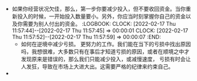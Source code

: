 - 如果你经营状况欠佳，那么，第一步你要减少投入，但不要收回资金。当你重新投入的时候，一开始投入数量要小。另外，你应当时刻掌握你自己的资金以及你需要为别人付出的资金。 
  :LOGBOOK:
  CLOCK: [2022-02-17 Thu 11:57:44]--[2022-02-17 Thu 11:57:45] =>  00:00:01
  CLOCK: [2022-02-17 Thu 11:57:52]--[2022-02-17 Thu 11:57:59] =>  00:00:07
  :END:
	- 如何在逆境中减少亏损。 更努力的工作。我们能在当下的亏损中找出原因吗，我想很难，大多数只有在事后才知道亏损的原因，或者在顺境之中才发现原来是错误的，那么我们只能减少投入，或减慢速度， 亏损有时会让人发狂，导致在市场上大进大出。这需要严格的纪律来约束自己。
-